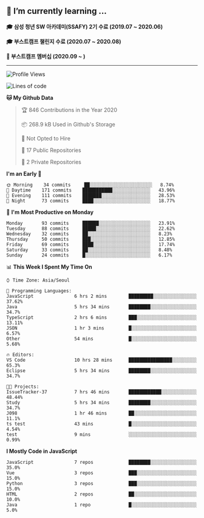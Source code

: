 ## 🌱 I’m currently learning ...

**🎓 삼성 청년 SW 아카데미(SSAFY) 2기 수료 (2019.07 ~ 2020.06)**

**🎓 부스트캠프 챌린지 수료 (2020.07 ~ 2020.08)**

**🏃  부스트캠프 멤버십 (2020.09 ~ )**
 
-----

<!--START_SECTION:waka-->
![Profile Views](http://img.shields.io/badge/Profile%20Views-1-blue)

![Lines of code](https://img.shields.io/badge/From%20Hello%20World%20I%27ve%20Written-34.5%20million%20lines%20of%20code-blue)

**🐱 My Github Data** 

> 🏆 846 Contributions in the Year 2020
 > 
> 📦 268.9 kB Used in Github's Storage 
 > 
> 🚫 Not Opted to Hire
 > 
> 📜 17 Public Repositories
 > 
> 🔑 2 Private Repositories 

**I'm an Early 🐤** 

```text
🌞 Morning    34 commits     ██░░░░░░░░░░░░░░░░░░░░░░░   8.74% 
🌆 Daytime    171 commits    ███████████░░░░░░░░░░░░░░   43.96% 
🌃 Evening    111 commits    ███████░░░░░░░░░░░░░░░░░░   28.53% 
🌙 Night      73 commits     ████░░░░░░░░░░░░░░░░░░░░░   18.77%

```
📅 **I'm Most Productive on Monday** 

```text
Monday       93 commits     ██████░░░░░░░░░░░░░░░░░░░   23.91% 
Tuesday      88 commits     █████░░░░░░░░░░░░░░░░░░░░   22.62% 
Wednesday    32 commits     ██░░░░░░░░░░░░░░░░░░░░░░░   8.23% 
Thursday     50 commits     ███░░░░░░░░░░░░░░░░░░░░░░   12.85% 
Friday       69 commits     ████░░░░░░░░░░░░░░░░░░░░░   17.74% 
Saturday     33 commits     ██░░░░░░░░░░░░░░░░░░░░░░░   8.48% 
Sunday       24 commits     █░░░░░░░░░░░░░░░░░░░░░░░░   6.17%

```


📊 **This Week I Spent My Time On** 

```text
⌚︎ Time Zone: Asia/Seoul

💬 Programming Languages: 
JavaScript               6 hrs 2 mins        █████████░░░░░░░░░░░░░░░░   37.62% 
Java                     5 hrs 34 mins       ████████░░░░░░░░░░░░░░░░░   34.7% 
TypeScript               2 hrs 6 mins        ███░░░░░░░░░░░░░░░░░░░░░░   13.11% 
JSON                     1 hr 3 mins         █░░░░░░░░░░░░░░░░░░░░░░░░   6.57% 
Other                    54 mins             █░░░░░░░░░░░░░░░░░░░░░░░░   5.68%

🔥 Editors: 
VS Code                  10 hrs 28 mins      ████████████████░░░░░░░░░   65.3% 
Eclipse                  5 hrs 34 mins       ████████░░░░░░░░░░░░░░░░░   34.7%

🐱‍💻 Projects: 
IssueTracker-37          7 hrs 46 mins       ████████████░░░░░░░░░░░░░   48.44% 
Study                    5 hrs 34 mins       ████████░░░░░░░░░░░░░░░░░   34.7% 
J098                     1 hr 46 mins        ██░░░░░░░░░░░░░░░░░░░░░░░   11.1% 
ts test                  43 mins             █░░░░░░░░░░░░░░░░░░░░░░░░   4.54% 
test                     9 mins              ░░░░░░░░░░░░░░░░░░░░░░░░░   0.99%

```

**I Mostly Code in JavaScript** 

```text
JavaScript               7 repos             ████████░░░░░░░░░░░░░░░░░   35.0% 
Vue                      3 repos             ███░░░░░░░░░░░░░░░░░░░░░░   15.0% 
Python                   3 repos             ███░░░░░░░░░░░░░░░░░░░░░░   15.0% 
HTML                     2 repos             ██░░░░░░░░░░░░░░░░░░░░░░░   10.0% 
Java                     1 repo              █░░░░░░░░░░░░░░░░░░░░░░░░   5.0%

```



<!--END_SECTION:waka-->
